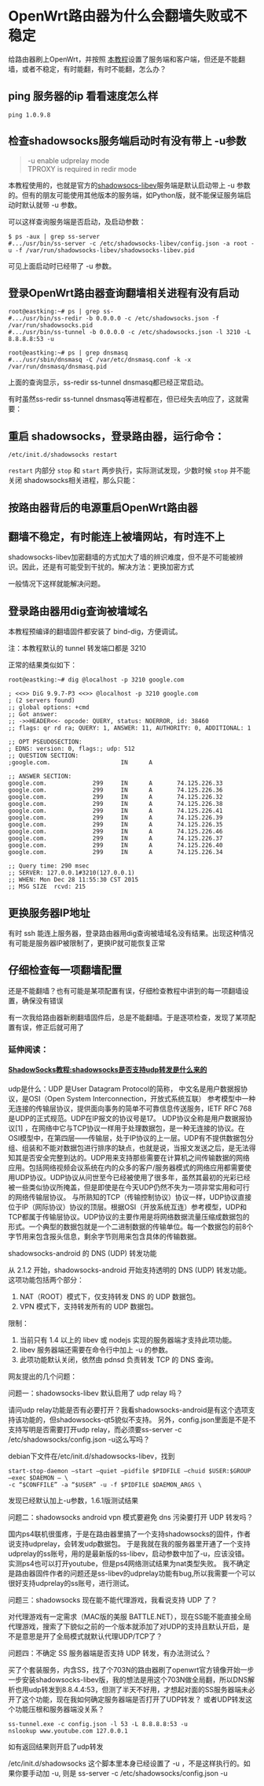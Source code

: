 OpenWrt路由器为什么会翻墙失败或不稳定
===============================

给路由器刷上OpenWrt，并按照 [本教程](https://www.gitbook.com/book/softwaredownload/openwrt-fanqiang/details/ "OpenWrt路由器翻墙教程")设置了服务端和客户端，但还是不能翻墙，或者不稳定，有时能翻，有时不能翻，怎么办？

## ping 服务器的ip 看看速度怎么样

	ping 1.0.9.8

## 检查shadowsocks服务端启动时有没有带上 -u参数

> -u enable udprelay mode   
>    TPROXY is required in redir mode

本教程使用的，也就是官方的[shadowsocs-libev](https://github.com/shadowsocks/shadowsocks-libev)服务端是默认启动带上 -u 参数的。但有的朋友可能使用其他版本的服务端，如Python版，就不能保证服务端启动时默认就带 -u 参数。

可以这样查询服务端是否启动，及启动参数：

	$ ps -aux | grep ss-server
	#.../usr/bin/ss-server -c /etc/shadowsocks-libev/config.json -a root -u -f /var/run/shadowsocks-libev/shadowsocks-libev.pid

可见上面启动时已经带了 -u 参数。

## 登录OpenWrt路由器查询翻墙相关进程有没有启动

	root@eastking:~# ps | grep ss-
	#.../usr/bin/ss-redir -b 0.0.0.0 -c /etc/shadowsocks.json -f /var/run/shadowsocks.pid
	#.../usr/bin/ss-tunnel -b 0.0.0.0 -c /etc/shadowsocks.json -l 3210 -L 8.8.8.8:53 -u

	root@eastking:~# ps | grep dnsmasq
	#.../usr/sbin/dnsmasq -C /var/etc/dnsmasq.conf -k -x /var/run/dnsmasq/dnsmasq.pid	

上面的查询显示，ss-redir ss-tunnel dnsmasq都已经正常启动。

有时虽然ss-redir ss-tunnel dnsmasq等进程都在，但已经失去响应了，这就需要：

## 重启 shadowsocks，登录路由器，运行命令：

	/etc/init.d/shadowsocks restart
		
`restart` 内部分 `stop` 和 `start` 两步执行，实际测试发现，少数时候 `stop` 并不能关闭 shadowsocks相关进程，那么只能：
		
## 按路由器背后的电源重启OpenWrt路由器

## 翻墙不稳定，有时能连上被墙网站，有时连不上

shadowsocks-libev加密翻墙的方式加大了墙的辨识难度，但不是不可能被辨识。因此，还是有可能受到干扰的。解决方法：更换加密方式

一般情况下这样就能解决问题。

## 登录路由器用dig查询被墙域名

本教程预编译的翻墙固件都安装了 bind-dig，方便调试。

注：本教程默认的 tunnel 转发端口都是 3210

正常的结果类似如下：

	root@eastking:~# dig @localhost -p 3210 google.com
	
	; <<>> DiG 9.9.7-P3 <<>> @localhost -p 3210 google.com
	; (2 servers found)
	;; global options: +cmd
	;; Got answer:
	;; ->>HEADER<<- opcode: QUERY, status: NOERROR, id: 38460
	;; flags: qr rd ra; QUERY: 1, ANSWER: 11, AUTHORITY: 0, ADDITIONAL: 1
	
	;; OPT PSEUDOSECTION:
	; EDNS: version: 0, flags:; udp: 512
	;; QUESTION SECTION:
	;google.com.                    IN      A
	
	;; ANSWER SECTION:
	google.com.             299     IN      A       74.125.226.33
	google.com.             299     IN      A       74.125.226.36
	google.com.             299     IN      A       74.125.226.32
	google.com.             299     IN      A       74.125.226.38
	google.com.             299     IN      A       74.125.226.41
	google.com.             299     IN      A       74.125.226.39
	google.com.             299     IN      A       74.125.226.35
	google.com.             299     IN      A       74.125.226.46
	google.com.             299     IN      A       74.125.226.37
	google.com.             299     IN      A       74.125.226.40
	google.com.             299     IN      A       74.125.226.34
	
	;; Query time: 290 msec
	;; SERVER: 127.0.0.1#3210(127.0.0.1)
	;; WHEN: Mon Dec 28 11:55:30 CST 2015
	;; MSG SIZE  rcvd: 215
	
## 更换服务器IP地址

有时 ssh 能连上服务器，登录路由器用dig查询被墙域名没有结果。出现这种情况有可能是服务器IP被限制了，更换IP就可能恢复正常

## 仔细检查每一项翻墙配置

还是不能翻墙？也有可能是某项配置有误，仔细检查教程中讲到的每一项翻墙设置，确保没有错误

有一次我给路由器新刷翻墙固件后，总是不能翻墙。于是逐项检查，发现了某项配置有误，修正后就可用了



### 延伸阅读：

#### [ShadowSocks教程:shadowsocks是否支持udp转发是什么来的](http://shadowsocks8.info/shadowsocks-jiao-cheng/shadowsocks-udp.html)

udp是什么：UDP 是User Datagram Protocol的简称， 中文名是用户数据报协议，是OSI（Open System Interconnection，开放式系统互联） 参考模型中一种无连接的传输层协议，提供面向事务的简单不可靠信息传送服务，IETF RFC 768是UDP的正式规范。UDP在IP报文的协议号是17。
UDP协议全称是用户数据报协议[1] ，在网络中它与TCP协议一样用于处理数据包，是一种无连接的协议。在OSI模型中，在第四层——传输层，处于IP协议的上一层。UDP有不提供数据包分组、组装和不能对数据包进行排序的缺点，也就是说，当报文发送之后，是无法得知其是否安全完整到达的。UDP用来支持那些需要在计算机之间传输数据的网络应用。包括网络视频会议系统在内的众多的客户/服务器模式的网络应用都需要使用UDP协议。UDP协议从问世至今已经被使用了很多年，虽然其最初的光彩已经被一些类似协议所掩盖，但是即使是在今天UDP仍然不失为一项非常实用和可行的网络传输层协议。
与所熟知的TCP（传输控制协议）协议一样，UDP协议直接位于IP（网际协议）协议的顶层。根据OSI（开放系统互连）参考模型，UDP和TCP都属于传输层协议。UDP协议的主要作用是将网络数据流量压缩成数据包的形式。一个典型的数据包就是一个二进制数据的传输单位。每一个数据包的前8个字节用来包含报头信息，剩余字节则用来包含具体的传输数据。

shadowsocks-android 的 DNS (UDP) 转发功能

从 2.1.2 开始，shadowsocks-android 开始支持透明的 DNS (UDP) 转发功能。这项功能包括两个部分：

1. NAT（ROOT）模式下，仅支持转发 DNS 的 UDP 数据包。
2. VPN 模式下，支持转发所有的 UDP 数据包。

限制：

1. 当前只有 1.4 以上的 libev 或 nodejs 实现的服务器端才支持此项功能。
2. libev 服务器端还需要在命令行中加上 -u 的参数。
3. 此项功能默认关闭，依然由 pdnsd 负责转发 TCP 的 DNS 查询。

网友提出的几个问题：

问题一：shadowsocks-libev 默认启用了 udp relay 吗？

请问udp relay功能是否有必要打开？我看shadowsocks-android是有这个选项支持该功能的，但shadowsocks-qt5貌似不支持。
另外，config.json里面是不是不支持写明是否需要打开udp relay，而必须要ss-server -c /etc/shadowsocks/config.json -u这么写吗？

debian下文件在/etc/init.d/shadowsocks-libev，找到

	start-stop-daemon –start –quiet –pidfile $PIDFILE –chuid $USER:$GROUP –exec $DAEMON — \
	-c “$CONFFILE” -a “$USER” -u -f $PIDFILE $DAEMON_ARGS \
	
发现已经默认加上-u参数，1.6.1版测试结果

问题二：shadowsocks android vpn 模式要避免 dns 污染要打开 UDP 转发吗？

国内ps4联机很蛋疼，于是在路由器里搞了一个支持shadowsocks的固件，作者说支持udprelay，会转发udp数据包。
于是我就在我的服务器里开通了一个支持udprelay的ss账号，用的是最新版的ss-libev，启动参数中加了-u，应该没错。
实测ps4也可以打开youtube，但是ps4网络测试结果为nat类型失败。
我不确定是路由器固件作者的问题还是ss-libev的udprelay功能有bug,所以我需要一个可以很好支持udprelay的ss账号，进行测试。

问题三：shadowsocks 现在能不能代理游戏，我看说支持 UDP 了？

对代理游戏有一定需求（MAC版的美服 BATTLE.NET），现在SS能不能直接全局代理游戏，搜索了下貌似之前的一个版本就添加了对UDP的支持且默认开启，是不是意思是开了全局模式就默认代理UDP/TCP了？

问题四：不确定 SS 服务器端是否支持 UDP 转发，有办法测试么？

买了个套装服务，内含SS，找了个703N的路由器刷了openwrt官方镜像开始一步一步安装shadowsocks-libev版，我的想法是用这个703N做全局翻，所以DNS解析也用udp转发到8.8.4.4:53，但测了半天不好用，才想起对面的SS服务器端未必开了这个功能，现在我如何确定服务器端是否打开了UDP转发？
或者UDP转发这个功能压根和服务器端没关系？

	ss-tunnel.exe -c config.json -l 53 -L 8.8.8.8:53 -u
	nslookup www.youtube.com 127.0.0.1
	
如有返回结果则开启了udp转发

/etc/init.d/shadowsocks 这个脚本里本身已经设置了 -u ，不是这样执行的。如果你要手动加 -u, 则是 ss-server -c /etc/shadowsocks/config.json -u

